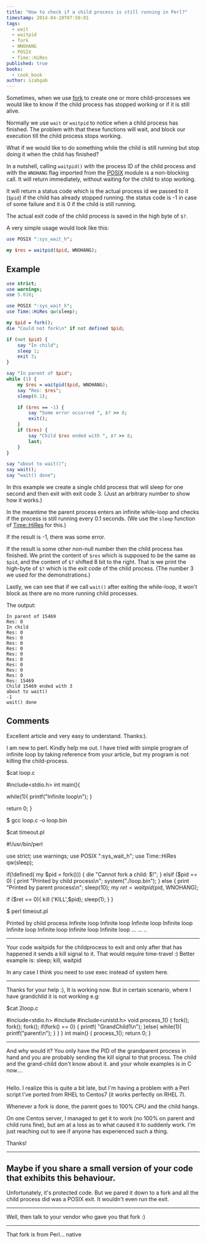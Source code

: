 ```yaml
---
title: "How to check if a child process is still running in Perl?"
timestamp: 2014-04-10T07:50:01
tags:
  - wait
  - waitpid
  - fork
  - WNOHANG
  - POSIX
  - Time::HiRes
published: true
books:
  - cook_book
author: szabgab
---
```



Sometimes, when we use [fork](/fork) to create one or more child-processes we would like to
know if the child process has stopped working or if it is still alive.

Normally we use `wait` or `waitpid` to notice when a child process has finished. The problem 
with that these functions will wait, and block our execution till the child process stops working.

What if we would like to do something while the child is still running but stop doing it when the child
has finished?


In a nutshell, calling `waitpid()` with the process ID of the child process and with the
`WNOHANG` flag imported from the [POSIX](https://metacpan.org/pod/POSIX) module
is a non-blocking call. It will return immediately, without waiting for the child to stop working.

It will return a status code which is the actual process id we passed to it (`$pid`) if the child has already stopped running.
the status code is -1 in case of some failure and it is 0 if the child is still running.

The actual exit code of the child process is saved in the high byte of `$?`.

A very simple usage would look like this:
```perl
use POSIX ":sys_wait_h";

my $res = waitpid($pid, WNOHANG);
```


## Example

```perl
use strict;
use warnings;
use 5.010;

use POSIX ":sys_wait_h";
use Time::HiRes qw(sleep);

my $pid = fork();
die "Could not fork\n" if not defined $pid;

if (not $pid) {
    say "In child";
    sleep 1;
    exit 3;
}

say "In parent of $pid";
while (1) {
    my $res = waitpid($pid, WNOHANG);
    say "Res: $res";
    sleep(0.1);

    if ($res == -1) {
        say "Some error occurred ", $? >> 8;
        exit();
    }
    if ($res) {
        say "Child $res ended with ", $? >> 8;
        last;
    }
}

say "about to wait()";
say wait();
say "wait() done";
```

In this example we create a single child process that will sleep for one second and then exit with exit code 3.
(Just an arbitrary number to show how it works.)

In the meantime the parent process enters an infinite while-loop and checks if the process is still running every 0.1 seconds.
(We use the `sleep` function of [Time::HiRes](https://metacpan.org/pod/Time::HiRes) for this.)

If the result is -1, there was some error.

If the result is some other non-null number then the child process has finished. We print the content of `$res`
which is supposed to be the same as `$pid`, and the content of `$?` shifted 8 bit to the right. That is
we print the high-byte of `$?` which is the exit code of the child process. (The number 3 we used for the demonstrations.)

Lastly, we can see that if we call `wait()` after exiting the while-loop, it won't block as there are no more running
child processes.

The output:

```
In parent of 15469
Res: 0
In child
Res: 0
Res: 0
Res: 0
Res: 0
Res: 0
Res: 0
Res: 0
Res: 0
Res: 0
Res: 15469
Child 15469 ended with 3
about to wait()
-1
wait() done
```

## Comments

Excellent article and very easy to understand. Thanks:).

I am new to perl. Kindly help me out.
I have tried with simple program of infinite loop by taking reference from your article, but my program is not killing the child-process.

$cat loop.c

#include<stdio.h>
int main(){

while(1){
 printf("Infinite loop\n");
        }

return 0;
}

$ gcc loop.c -o loop.bin

$cat timeout.pl


#!/usr/bin/perl

use strict;
use warnings;
use POSIX ":sys_wait_h";
use Time::HiRes qw(sleep);

if(!defined( my $pid = fork())) {
die "Cannot fork a child: $!";
} elsif ($pid == 0) {
   print "Printed by child process\n";
   system("./loop.bin");
} else {
   print "Printed by parent process\n";
   sleep(10);
   my $ret = waitpid($pid, WNOHANG);

   if ($ret == 0){
     kill ('KILL',$pid);
         sleep(1);
         }
   }

$ perl timeout.pl

Printed by child process
Infinite loop
Infinite loop
Infinite loop
Infinite loop
Infinite loop
Infinite loop
Infinite loop
Infinite loop
...
...
..

---

Your code waitpids for the childprocess to exit and only after that has happened it sends a kill signal to it. That would require time-travel :)
Better example is: sleep; kill, waitpid

In any case I think you need to use exec instead of system here.

---

Thanks for your help :), It is working now.
But in certain scenario, where I have grandchild it is not working e.g:

$cat 2loop.c

#include<stdio.h>
#include <sys types.h="">
#include<unistd.h>
void process_1()
{
  fork();
  fork();
  fork();
  if(fork() == 0)
  {
  printf( "GrandChild1\n");
  }else{
  while(1){
  printf("parent\n");
  }
  }
}
int main()
{
   process_1();
    return 0;
}

---

And why would it? You only have the PID of the grandparent process in hand and you are probably sending the kill signal to that process. The child and the grand-child don't know about it. and your whole examples is in C now....

## 

Hello. I realize this is quite a bit late, but I'm having a problem with a Perl script I've ported from RHEL to Centos7 (it works perfectly on RHEL 7).

Whenever a fork is done, the parent goes to 100% CPU and the child hangs.

On one Centos server, I managed to get it to work (no 100% on parent and child runs fine), but am at a loss as to what caused it to suddenly work. I'm just reaching out to see if anyone has experienced such a thing.

Thanks!

---
Maybe if you share a small version of your code that exhibits this behaviour.
---

Unfortunately, it's protected code. But we pared it down to a fork and all the child process did was a POSIX exit. It wouldn't even run the exit.

---
Well, then talk to your vendor who gave you that fork :)

---

That fork is from Perl... native

